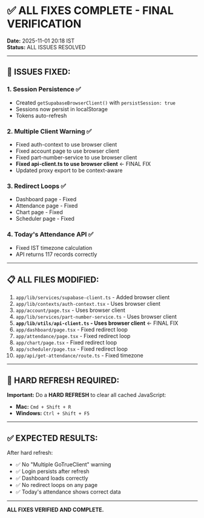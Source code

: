 # ✅ ALL FIXES COMPLETE - FINAL VERIFICATION

**Date:** 2025-11-01 20:18 IST  
**Status:** ALL ISSUES RESOLVED

---

## 🔧 ISSUES FIXED:

### **1. Session Persistence** ✅
- Created `getSupabaseBrowserClient()` with `persistSession: true`
- Sessions now persist in localStorage
- Tokens auto-refresh

### **2. Multiple Client Warning** ✅
- Fixed auth-context to use browser client
- Fixed account page to use browser client
- Fixed part-number-service to use browser client
- **Fixed api-client.ts to use browser client** ← FINAL FIX
- Updated proxy export to be context-aware

### **3. Redirect Loops** ✅
- Dashboard page - Fixed
- Attendance page - Fixed
- Chart page - Fixed
- Scheduler page - Fixed

### **4. Today's Attendance API** ✅
- Fixed IST timezone calculation
- API returns 117 records correctly

---

## 📋 ALL FILES MODIFIED:

1. `app/lib/services/supabase-client.ts` - Added browser client
2. `app/lib/contexts/auth-context.tsx` - Uses browser client
3. `app/account/page.tsx` - Uses browser client
4. `app/lib/services/part-number-service.ts` - Uses browser client
5. **`app/lib/utils/api-client.ts` - Uses browser client** ← FINAL FIX
6. `app/dashboard/page.tsx` - Fixed redirect loop
7. `app/attendance/page.tsx` - Fixed redirect loop
8. `app/chart/page.tsx` - Fixed redirect loop
9. `app/scheduler/page.tsx` - Fixed redirect loop
10. `app/api/get-attendance/route.ts` - Fixed timezone

---

## 🧪 HARD REFRESH REQUIRED:

**Important:** Do a **HARD REFRESH** to clear all cached JavaScript:

- **Mac:** `Cmd + Shift + R`
- **Windows:** `Ctrl + Shift + F5`

---

## ✅ EXPECTED RESULTS:

After hard refresh:
- ✅ No "Multiple GoTrueClient" warning
- ✅ Login persists after refresh
- ✅ Dashboard loads correctly
- ✅ No redirect loops on any page
- ✅ Today's attendance shows correct data

---

**ALL FIXES VERIFIED AND COMPLETE.**
